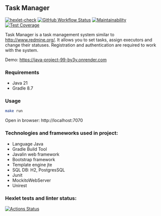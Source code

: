 ## Task Manager

[![hexlet-check](https://github.com/gpiento/java-project-99/actions/workflows/hexlet-check.yml/badge.svg)](https://github.com/gpiento/java-project-99/actions/workflows/hexlet-check.yml)
[![GitHub Workflow Status](https://github.com//gpiento/java-project-99/actions/workflows/github-check.yml/badge.svg)](https://github.com/gpiento/java-project-99/actions)
[![Maintainability](https://api.codeclimate.com/v1/badges/fca6d1521c42017ce503/maintainability)](https://codeclimate.com/github/gpiento/java-project-99/maintainability)
[![Test Coverage](https://api.codeclimate.com/v1/badges/fca6d1521c42017ce503/test_coverage)](https://codeclimate.com/github/gpiento/java-project-99/test_coverage)

Task Manager is a task management system similar to http://www.redmine.org/. It allows you to set tasks, assign executors and change their statuses. Registration and authentication are required to work with the system.

Demo: https://java-project-99-by3y.onrender.com

### Requirements

* Java 21
* Gradle 8.7

### Usage

```bash
make run
```
Open in browser: http://localhost:7070

### Technologies and frameworks used in project:
- Language Java
- Gradle Build Tool
- Javalin web framework
- Bootstrap framework
- Template engine jte
- SQL DB: H2, PostgresSQL
- Junit
- MockitoWebServer
- Unirest


### Hexlet tests and linter status:
[![Actions Status](https://github.com/gpiento/java-project-99/actions/workflows/hexlet-check.yml/badge.svg)](https://github.com/gpiento/java-project-99/actions)